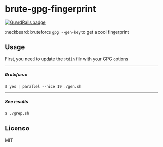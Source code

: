 # brute-gpg-fingerprint

[![GuardRails badge](https://badges.production.guardrails.io/moul/brute-gpg-fingerprint.svg)](https://www.guardrails.io)

:neckbeard: bruteforce `gpg --gen-key` to get a cool fingerprint

## Usage

First, you need to update the `stdin` file with your GPG options

---

##### Bruteforce

```console
$ yes | parallel --nice 19 ./gen.sh
```

---

##### See results

```console
$ ./grep.sh
```

## License

MIT
